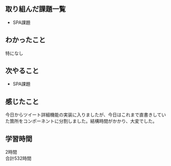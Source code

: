 ## 取り組んだ課題一覧
- SPA課題

## わかったこと
特になし

## 次やること
- SPA課題

## 感じたこと
今日からツイート詳細機能の実装に入りましたが、今日はこれまで直書きしていた箇所をコンポーネントに分割しました。結構時間がかかり、大変でした。

## 学習時間
2時間<br />
合計532時間